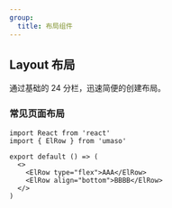 ```yaml
---
group:
  title: 布局组件
---
```


## Layout 布局

通过基础的 24 分栏，迅速简便的创建布局。


### 常见页面布局

```tsx
import React from 'react'
import { ElRow } from 'umaso'

export default () => (
  <>
    <ElRow type="flex">AAA</ElRow>
    <ElRow align="bottom">BBBB</ElRow>
  </>
)

```
